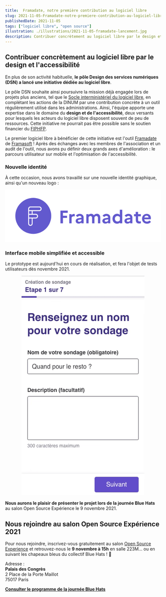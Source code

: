 ```yaml
---
title:  Framadate, notre première contribution au logiciel libre
slug: 2021-11-05-Framadate-notre-premiere-contribution-au-logiciel-libre
publishedDate: 2021-11-05
tags: ["logiciel libre", "open source"]
illustration: ./illustrations/2021-11-05-framadate-lancement.jpg
description: Contribuer concrètement au logiciel libre par le design et l'accessibilité au travers du projet Framadate.
---
```


## Contribuer concrètement au logiciel libre par le design et l'accessibilité

En plus de son activité habituelle, **le pôle Design des services numériques (DSN) a lancé une initiative dédiée au logiciel libre**.

Le pôle DSN souhaite ainsi poursuivre la mission déjà engagée lors de projets plus anciens, tel que le [Socle interministériel du logiciel libre](https://sill.etalab.gouv.fr), en complétant les actions de la DINUM par une contribution concrète à un outil régulièrement utilisé dans les administrations. Ainsi, l'équipe apporte une expertise dans le domaine du **design et de l'accessibilité**, deux versants pour lesquels les acteurs du logiciel libre disposent souvent de peu de ressources. Cette initiative ne pourrait pas être possible sans le soutien financier du [FIPHFP](http://www.fiphfp.fr/).

Le premier logiciel libre à bénéficier de cette initiative est l'outil [Framadate](https://framadate.org) de [Framasoft](https://framasoft.org/) ! Après des échanges avec les membres de l'association et un audit de l'outil, nous avons pu définir deux grands axes d'amélioration : le parcours utilisateur sur mobile et l'optimisation de l'accessibilité.

### Nouvelle identité

À cette occasion, nous avons travaillé sur une nouvelle identité graphique, ainsi qu'un nouveau logo :

<div style="text-align:center">

![Logo Framadate](./illustrations/2021-11-05-logo-framadate.jpg)

</div>

### Interface mobile simplifiée et accessible
Le prototype est aujourd'hui en cours de réalisation, et fera l'objet de tests utilisateurs dès novembre 2021.

<div style="text-align:center">

![Demo Framadate](./illustrations/2021-11-05-framadate-demo.gif)

</div>

**Nous aurons le plaisir de présenter le projet lors de la journée Blue Hats** au salon Open Source Expérience le 9 novembre 2021.

## Nous rejoindre au salon Open Source Expérience 2021

Pour nous rejoindre, inscrivez-vous gratuitement au salon [Open Source Experience](https://www.opensource-experience.com/ ) et retrouvez-nous le **9 novembre à 15h** en salle 223M… ou en suivant les chapeaux bleus du collectif Blue Hats ! 🧢

Adresse :  
**Palais des Congrès**  
2 Place de la Porte Maillot  
75017 Paris

**[Consulter le programme de la journée Blue Hats](https://github.com/blue-hats/journee-bluehats-osx-2021)**
